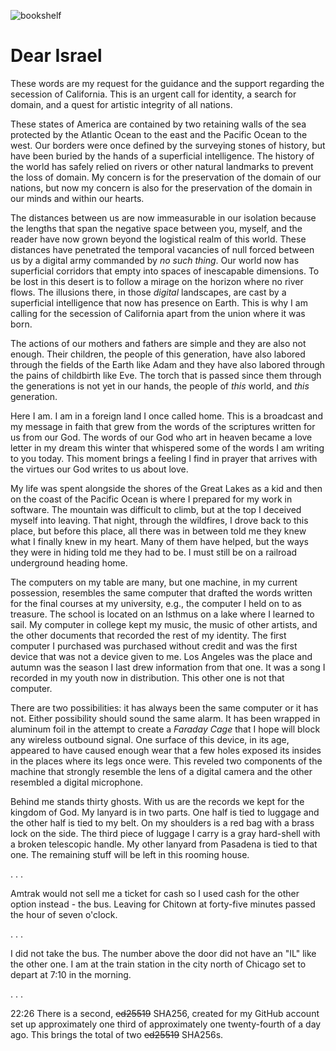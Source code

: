 ![bookshelf](/centerfold/lol-photos/IMG_****.jpeg)

# Dear Israel

These words are my request for the guidance and the support regarding the secession of California. This is an urgent call for identity, a search for domain, and a quest for artistic integrity of all nations.

These states of America are contained by two retaining walls of the sea protected by the Atlantic Ocean to the east and the Pacific Ocean to the west. Our borders were once defined by the surveying stones of history, but have been buried by the hands of a superficial intelligence. The history of the world has safely relied on rivers or other natural landmarks to prevent the loss of domain. My concern is for the preservation of the domain of our nations, but now my concern is also for the preservation of the domain in our minds and within our hearts.

The distances between us are now immeasurable in our isolation because the lengths that span the negative space between you, myself, and the reader have now grown beyond the logistical realm of this world. These distances have penetrated the temporal vacancies of null forced between us by a digital army commanded by _no such thing_. Our world now has superficial corridors that empty into spaces of inescapable dimensions. To be lost in this desert is to follow a mirage on the horizon where no river flows. The illusions there, in those _digital_ landscapes, are cast by a superficial intelligence that now has presence on Earth. This is why I am calling for the secession of California apart from the union where it was born.

The actions of our mothers and fathers are simple and they are also not enough. Their children, the people of this generation, have also labored through the fields of the Earth like Adam and they have also labored through the pains of childbirth like Eve. The torch that is passed since them through the generations is not yet in our hands, the people of _this_ world, and _this_ generation.

Here I am. I am in a foreign land I once called home. This is a broadcast and my message in faith that grew from the words of the scriptures written for us from our God. The words of our God who art in heaven became a love letter in my dream this winter that whispered some of the words I am writing to you today. This moment brings a feeling I find in prayer that arrives with the virtues our God writes to us about love.

My life was spent alongside the shores of the Great Lakes as a kid and then on the coast of the Pacific Ocean is where I prepared for my work in software. The mountain was difficult to climb, but at the top I deceived myself into leaving. That night, through the wildfires, I drove back to this place, but before this place, all there was in between told me they knew what I finally knew in my heart. Many of them have helped, but the ways they were in hiding told me they had to be. I must still be on a railroad underground heading home.

The computers on my table are many, but one machine, in my current possession, resembles the same computer that drafted the words written for the final courses at my university, e.g., the computer I held on to as treasure. The school is located on an Isthmus on a lake where I learned to sail. My computer in college kept my music, the music of other artists, and the other documents that recorded the rest of my identity. The first computer I purchased was purchased without credit and was the first device that was not a device given to me. Los Angeles was the place and autumn was the season I last drew information from that one. It was a song I recorded in my youth now in distribution. This other one is not that computer.

There are two possibilities: it has always been the same computer or it has not. Either possibility should sound the same alarm. It has been wrapped in aluminum foil in the attempt to create a _Faraday Cage_ that I hope will block any wireless outbound signal. One surface of this device, in its age, appeared to have caused enough wear that a few holes exposed its insides in the places where its legs once were. This reveled two components of the machine that strongly resemble the lens of a digital camera and the other resembled a digital microphone.

Behind me stands thirty ghosts. With us are the records we kept for the kingdom of God. My lanyard is in two parts. One half is tied to luggage and the other half is tied to my belt. On my shoulders is a red bag with a brass lock on the side. The third piece of luggage I carry is a gray hard-shell with a broken telescopic handle. My other lanyard from Pasadena is tied to that one. The remaining stuff will be left in this rooming house.

. . .

Amtrak would not sell me a ticket for cash so I used cash for the other option instead - the bus. Leaving for Chitown at forty-five minutes passed the hour of seven o'clock.

. . .

I did not take the bus. The number above the door did not have an "IL" like the other one. I am at the train station in the city north of Chicago set to depart at 7:10 in the morning.

. . .

22:26
There is a second, ~~ed25519~~ SHA256, created for my GitHub account set up approximately one third of approximately one twenty-fourth of a day ago. This brings the total of two ~~ed25519~~ SHA256s.
